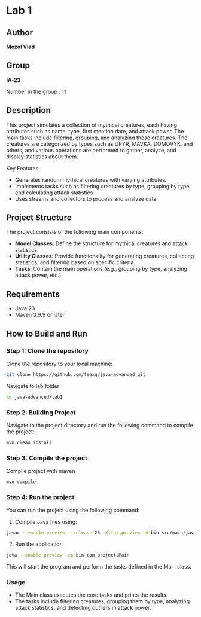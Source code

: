 # Lab 1

## Author

**Mozol Vlad**

## Group

**IA-23**

Number in the group : 11

## Description

This project simulates a collection of mythical creatures, each having attributes such as name, type, first mention date, and attack power. The main tasks include filtering, grouping, and analyzing these creatures. The creatures are categorized by types such as UPYR, MAVKA, DOMOVYK, and others, and various operations are performed to gather, analyze, and display statistics about them.

Key Features:
- Generates random mythical creatures with varying attributes.
- Implements tasks such as filtering creatures by type, grouping by type, and calculating attack statistics.
- Uses streams and collectors to process and analyze data.

## Project Structure

The project consists of the following main components:
- **Model Classes**: Define the structure for mythical creatures and attack statistics.
- **Utility Classes**: Provide functionality for generating creatures, collecting statistics, and filtering based on specific criteria.
- **Tasks**: Contain the main operations (e.g., grouping by type, analyzing attack power, etc.).

## Requirements

- Java 23 
- Maven 3.9.9 or later

## How to Build and Run

### Step 1: Clone the repository
Clone the repository to your local machine:
```bash
git clone https://github.com/feexq/java-advanced.git
```

Navigate to lab folder
```bash
cd java-advanced/lab1
```

### Step 2: Building Project
Navigate to the project directory and run the following command to compile the project:

```bash
mvn clean install
```

### Step 3: Compile the project
Compile project with maven
```bash
mvn compile
```

### Step 4: Run the project

You can run the project using the following command:

1. Compile Java files using:
```bash
javac --enable-preview --release 23 -Xlint:preview -d bin src/main/java/com/project/Main.java src/main/java/com/project/common/*.java src/main/java/com/project/model/*.java src/main/java/com/project/task/*.java src/main/java/com/project/util/*.java 
```
2. Run the application
```bash
java --enable-preview -cp bin com.project.Main
```
This will start the program and perform the tasks defined in the Main class.

### Usage
 - The Main class executes the core tasks and prints the results.
 - The tasks include filtering creatures, grouping them by type, analyzing attack statistics, and detecting outliers in attack power.

